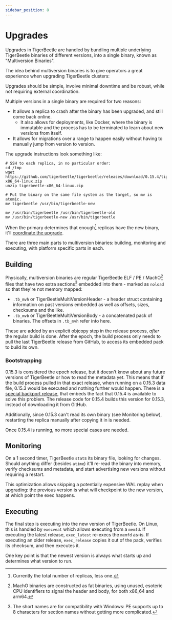 ```yaml
---
sidebar_position: 8
---
```


# Upgrades

Upgrades in TigerBeetle are handled by bundling multiple underlying TigerBeetle binaries of
different versions, into a single binary, known as "Multiversion Binaries".

The idea behind multiversion binaries is to give operators a great experience when upgrading
TigerBeetle clusters:

Upgrades should be simple, involve minimal downtime and be robust, while not requiring external
coordination.

Multiple versions in a single binary are required for two reasons:
* It allows a replica to crash after the binary has been upgraded, and still come back online.
	* It also allows for deployments, like Docker, where the binary is immutable and the process
	  has to be terminated to learn about new versions from itself.
* It allows for migrations over a range to happen easily without having to manually jump from
  version to version.

The upgrade instructions look something like:

```
# SSH to each replica, in no particular order:
cd /tmp
wget https://github.com/tigerbeetle/tigerbeetle/releases/download/0.15.4/tigerbeetle-x86_64-linux.zip
unzip tigerbeetle-x86_64-linux.zip

# Put the binary on the same file system as the target, so mv is atomic.
mv tigerbeetle /usr/bin/tigerbeetle-new

mv /usr/bin/tigerbeetle /usr/bin/tigerbeetle-old
mv /usr/bin/tigerbeetle-new /usr/bin/tigerbeetle
```

When the primary determines that enough[^1] replicas have the new binary, it'll [coordinate the
 upgrade](https://github.com/tigerbeetle/tigerbeetle/pull/1670).

[^1]: Currently the total number of replicas, less one.

There are three main parts to multiversion binaries: building, monitoring and executing, with
platform specific parts in each.

## Building
Physically, multiversion binaries are regular TigerBeetle ELF / PE / MachO[^2] files that have two
extra sections[^3] embedded into them - marked as `noload` so that they're not memory mapped:
* `.tb_mvh` or TigerBeetleMultiVersionHeader - a header struct containing information on past
  versions embedded as well as offsets, sizes, checksums and the like.
* `.tb_mvb` or TigerBeetleMultiVersionBody - a concatenated pack of binaries. The offsets in
  `.tb_mvh` refer into here.

[^2]: MachO binaries are constructed as fat binaries, using unused, esoteric CPU identifiers to
signal the header and body, for both x86_64 and arm64.

[^3]: The short names are for compatibility with Windows: PE supports up to 8 characters for
section names without getting more complicated.

These are added by an explicit objcopy step in the release process, _after_ the regular build is
done. After the epoch, the build process only needs to pull the last TigerBeetle release from
GitHub, to access its embedded pack to build its own.

### Bootstrapping
0.15.3 is considered the epoch release, but it doesn't know about any future versions of
TigerBeetle or how to read the metadata yet. This means that if the build process pulled in that
exact release, when running on a 0.15.3 data file, 0.15.3 would be executed and nothing further
would happen. There is a [special backport
release](https://github.com/tigerbeetle/tigerbeetle/pull/1935), that embeds the fact that 0.15.4 is
available to solve this problem. The release code for 0.15.4 builds this version for 0.15.3,
instead of downloading it from GitHub.

Additionally, since 0.15.3 can't read its own binary (see Monitoring below), restarting the replica
manually after copying it in is needed.

Once 0.15.4 is running, no more special cases are needed.

## Monitoring
On a 1 second timer, TigerBeetle `stat`s its binary file, looking for changes. Should anything
differ (besides `atime`) it'll re-read the binary into memory, verify checksums and metadata, and
start advertising new versions without requiring a restart.

This optimization allows skipping a potentially expensive WAL replay when upgrading: the previous
version is what will checkpoint to the new version, at which point the exec happens.

## Executing
The final step is executing into the new version of TigerBeetle. On Linux, this is handled by
`execveat` which allows executing from a `memfd`. If executing the latest release, `exec_latest`
re-execs the `memfd` as-is. If executing an older release, `exec_release` copies it out of the
pack, verifies its checksum, and then executes it.

One key point is that the newest version is always what starts up and determines what version to
run.
